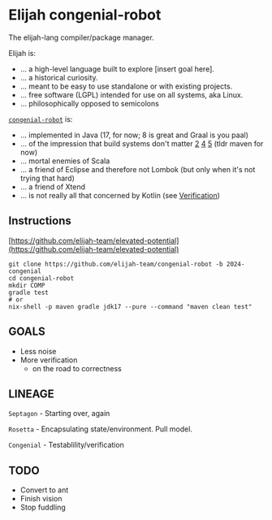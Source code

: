Elijah congenial-robot
=======================

The elijah-lang compiler/package manager.

Elijah is:

- ... a high-level language built to explore \[insert goal here\].
- ... a historical curiosity.
- ... meant to be easy to use standalone or with existing projects.
- ... free software (LGPL) intended for use on all systems, aka Linux.
- ... philosophically opposed to semicolons

[`congenial-robot`][1] is:

- ... implemented in Java (17, for now; 8 is great and Graal is you paal)
- ... of the impression that build systems don't matter [2][2] [4][4] [5][5] (tldr maven for now)
- ... mortal enemies of Scala
- ... a friend of Eclipse and therefore not Lombok (but only when it's not trying that hard)
- ... a friend of Xtend
- ... is not really all that concerned by Kotlin (see [Verification][3])


Instructions
-------------

[https://github.com/elijah-team/elevated-potential](https://github.com/elijah-team/elevated-potential)

```shell
git clone https://github.com/elijah-team/congenial-robot -b 2024-congenial
cd congenial-robot
mkdir COMP
gradle test
# or 
nix-shell -p maven gradle jdk17 --pure --command "maven clean test"
```


GOALS
------

- Less noise
- More verification
  - on the road to correctness


LINEAGE
--------

`Septagon` - Starting over, again

`Rosetta` - Encapsulating state/environment. Pull model.

`Congenial` - Testablility/verification


TODO
-----

- Convert to ant
- Finish vision
- Stop fuddling


[1]: https://github.com/elijah-team/congenial-robot
[2]: https://github.com/elijah-team/congenial-robot/tree/2023-99-robotics-sbt
[3]: https://nope.org
[4]: https://www.lihaoyi.com/post/SowhatswrongwithSBT.html
[5]: https://silverhammermba.github.io/blog/2023/01/06/gradle
